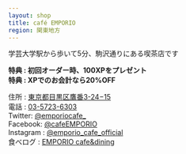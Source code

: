 ```yaml
---
layout: shop
title: café EMPORIO
region: 関東地方
---
```


学芸大学駅から歩いて5分、駒沢通りにある喫茶店です  

**特典 : 初回オーダー時、100XPをプレゼント**  
**特典 : XPでのお会計なら20%OFF**  

住所 : [東京都目黒区鷹番3-24−15](https://www.google.co.jp/maps/place/EMPORIO+cafe%26dining/@35.6290735,139.6789889,17z/data=!3m1!4b1!4m5!3m4!1s0x6018f4c8ab416215:0x5d2556809de7050c!8m2!3d35.6290735!4d139.6811776)  
電話 : <a href="tel:">03-5723-6303</a>  
Twitter: [@emporiocafe_](https://twitter.com/emporiocafe_)  
Facebook: [@cafeEMPORIO](https://www.facebook.com/cafeEMPORIO/)  
Instagram : [@emporio_cafe_official](https://www.instagram.com/emporio_cafe_official/)  
食べログ : [EMPORIO cafe&dining](https://tabelog.com/tokyo/A1317/A131702/13024758/)  
